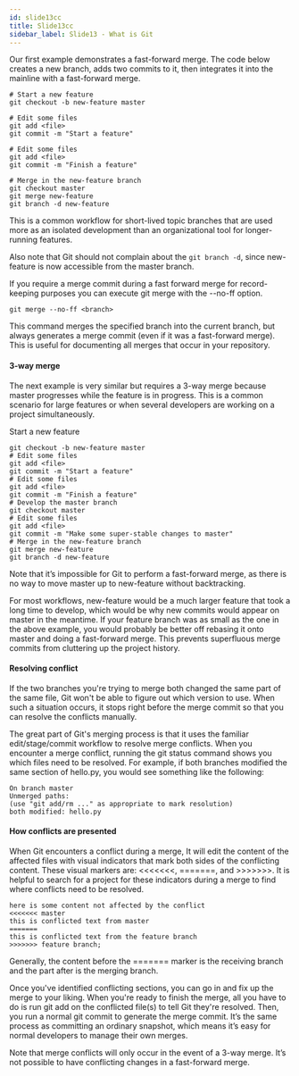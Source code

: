 ```yaml
---
id: slide13cc
title: Slide13cc
sidebar_label: Slide13 - What is Git
---
```


Our first example demonstrates a fast-forward merge. The code below creates a new branch, adds two commits to it, then integrates it into the mainline with a fast-forward merge.

```
# Start a new feature
git checkout -b new-feature master

# Edit some files
git add <file>
git commit -m "Start a feature"

# Edit some files
git add <file>
git commit -m "Finish a feature"

# Merge in the new-feature branch
git checkout master
git merge new-feature
git branch -d new-feature
```

This is a common workflow for short-lived topic branches that are used more as an isolated development than an organizational tool for longer-running features.

Also note that Git should not complain about the `git branch -d`, since new-feature is now accessible from the master branch.

If you require a merge commit during a fast forward merge for record-keeping purposes you can execute git merge with the --no-ff option.

`git merge --no-ff <branch>`

This command merges the specified branch into the current branch, but always generates a merge commit (even if it was a fast-forward merge). This is useful for documenting all merges that occur in your repository.

#### 3-way merge
The next example is very similar but requires a 3-way merge because master progresses while the feature is in progress. This is a common scenario for large features or when several developers are working on a project simultaneously.

Start a new feature
```
git checkout -b new-feature master
# Edit some files
git add <file>
git commit -m "Start a feature"
# Edit some files
git add <file>
git commit -m "Finish a feature"
# Develop the master branch
git checkout master
# Edit some files
git add <file>
git commit -m "Make some super-stable changes to master"
# Merge in the new-feature branch
git merge new-feature
git branch -d new-feature
```

Note that it’s impossible for Git to perform a fast-forward merge, as there is no way to move master up to new-feature without backtracking.

For most workflows, new-feature would be a much larger feature that took a long time to develop, which would be why new commits would appear on master in the meantime. If your feature branch was as small as the one in the above example, you would probably be better off rebasing it onto master and doing a fast-forward merge. This prevents superfluous merge commits from cluttering up the project history.

#### Resolving conflict
If the two branches you're trying to merge both changed the same part of the same file, Git won't be able to figure out which version to use. When such a situation occurs, it stops right before the merge commit so that you can resolve the conflicts manually.

The great part of Git's merging process is that it uses the familiar edit/stage/commit workflow to resolve merge conflicts. When you encounter a merge conflict, running the git status command shows you which files need to be resolved. For example, if both branches modified the same section of hello.py, you would see something like the following:

```
On branch master
Unmerged paths:
(use "git add/rm ..." as appropriate to mark resolution)
both modified: hello.py
```

#### How conflicts are presented

When Git encounters a conflict during a merge, It will edit the content of the affected files with visual indicators that mark both sides of the conflicting content. These visual markers are: <<<<<<<, =======, and >>>>>>>. It is helpful to search for a project for these indicators during a merge to find where conflicts need to be resolved.

```
here is some content not affected by the conflict
<<<<<<< master
this is conflicted text from master
=======
this is conflicted text from the feature branch
>>>>>>> feature branch;
```

Generally, the content before the ======= marker is the receiving branch and the part after is the merging branch.

Once you've identified conflicting sections, you can go in and fix up the merge to your liking. When you're ready to finish the merge, all you have to do is run git add on the conflicted file(s) to tell Git they're resolved. Then, you run a normal git commit to generate the merge commit. It’s the same process as committing an ordinary snapshot, which means it’s easy for normal developers to manage their own merges.

Note that merge conflicts will only occur in the event of a 3-way merge. It’s not possible to have conflicting changes in a fast-forward merge.
